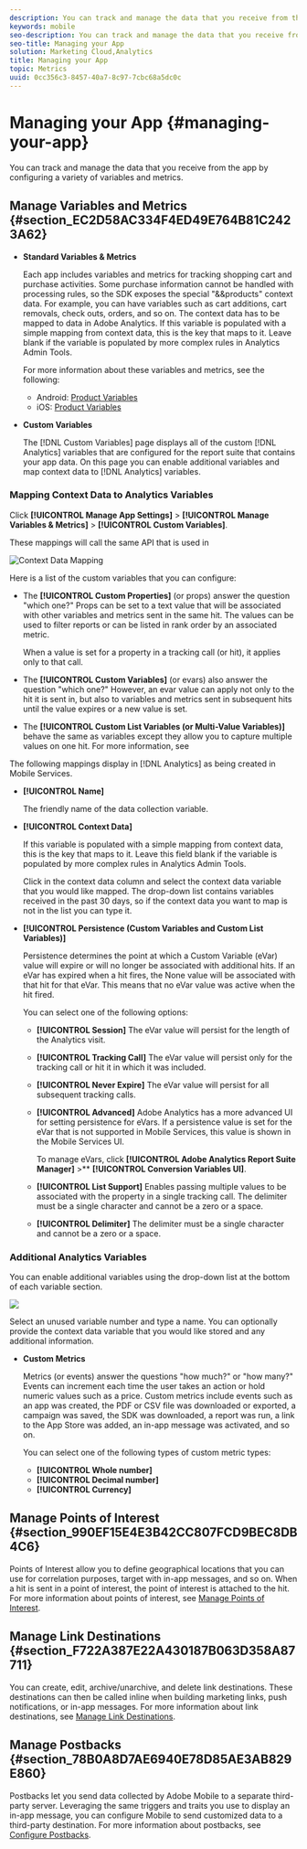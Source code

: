 ```yaml
---
description: You can track and manage the data that you receive from the app by configuring a variety of variables and metrics.
keywords: mobile
seo-description: You can track and manage the data that you receive from the app by configuring a variety of variables and metrics.
seo-title: Managing your App
solution: Marketing Cloud,Analytics
title: Managing your App
topic: Metrics
uuid: 0cc356c3-8457-40a7-8c97-7cbc68a5dc0c
---
```


# Managing your App {#managing-your-app}

You can track and manage the data that you receive from the app by configuring a variety of variables and metrics.

## Manage Variables and Metrics {#section_EC2D58AC334F4ED49E764B81C2423A62}

* **Standard Variables & Metrics**

  Each app includes variables and metrics for tracking shopping cart and purchase activities. Some purchase information cannot be handled with processing rules, so the SDK exposes the special "&&products" context data. For example, you can have variables such as cart additions, cart removals, check outs, orders, and so on. The context data has to be mapped to data in Adobe Analytics. If this variable is populated with a simple mapping from context data, this is the key that maps to it. Leave blank if the variable is populated by more complex rules in Analytics Admin Tools.

  For more information about these variables and metrics, see the following:

  * Android: [Product Variables](/help/android/analytics-main/products/products.md) 
  * iOS: [Product Variables](/help/ios/analytics-main/products/products.md)

* **Custom Variables**

  The [!DNL Custom Variables] page displays all of the custom [!DNL Analytics] variables that are configured for the report suite that contains your app data. On this page you can enable additional variables and map context data to [!DNL Analytics] variables.

### Mapping Context Data to Analytics Variables

Click  **[!UICONTROL Manage App Settings]** > **[!UICONTROL Manage Variables & Metrics]** > **[!UICONTROL Custom Variables]**.

These mappings will call the same API that is used in <!--REKHA <a href="https://docs.adobe.com/content/help/en/analytics/admin/admin-tools/processing-rules/processing-rules.html" format="https" scope="external"> processing rules.</a>-->

  ![Context Data Mapping](assets/custom_data_content.png)

Here is a list of the custom variables that you can configure:

* The **[!UICONTROL Custom Properties]** (or props) answer the question "which one?" Props can be set to a text value that will be associated with other variables and metrics sent in the same hit. The values can be used to filter reports or can be listed in rank order by an associated metric.

    When a value is set for a property in a tracking call (or hit), it applies only to that call.
* The **[!UICONTROL Custom Variables]** (or evars) also answer the question "which one?" However, an evar value can apply not only to the hit it is sent in, but also to variables and metrics sent in subsequent hits until the value expires or a new value is set. 
* The **[!UICONTROL Custom List Variables (or Multi-Value Variables)]** behave the same as variables except they allow you to capture multiple values on one hit. For more information, see
    <!--REKHA <a href="https://docs.adobe.com/content/help/en/analytics/implementation/javascript-implementation/variables-analytics-reporting/page-variables.html#concept_AC42F2D69B674C02A484137CE5B4E687" format="dita" scope="local"> List Variable.</a>-->

The following mappings display in [!DNL Analytics] as being created in Mobile Services.

* **[!UICONTROL Name]**

    The friendly name of the data collection variable.

* **[!UICONTROL Context Data]**

    If this variable is populated with a simple mapping from context data, this is the key that maps to it. Leave this field blank if the variable is populated by more complex rules in Analytics Admin Tools.

    Click in the context data column and select the context data variable that you would like mapped. The drop-down list contains variables received in the past 30 days, so if the context data you want to map is not in the list you can type it.

* **[!UICONTROL Persistence (Custom Variables and Custom List Variables)]**

    Persistence determines the point at which a Custom Variable (eVar) value will expire or will no longer be associated with additional hits. If an eVar has expired when a hit fires, the None value will be associated with that hit for that eVar. This means that no eVar value was active when the hit fired.

    You can select one of the following options:

  * **[!UICONTROL Session]**
    The eVar value will persist for the length of the Analytics visit.
  * **[!UICONTROL Tracking Call]**
    The eVar value will persist only for the tracking call or hit it in which it was included.
  * **[!UICONTROL Never Expire]**
    The eVar value will persist for all subsequent tracking calls.
  * **[!UICONTROL Advanced]**
    Adobe Analytics has a more advanced UI for setting persistence for eVars. If a persistence value is set for the eVar that is not supported in Mobile Services, this value is shown in the Mobile Services UI.

    To manage eVars, click **[!UICONTROL Adobe Analytics Report Suite Manager]** >** **[!UICONTROL Conversion Variables UI]**.  

  * **[!UICONTROL List Support]**
  Enables passing multiple values to be associated with the property in a single tracking call. The delimiter must be a single character and cannot be a zero or a space. 

  * **[!UICONTROL Delimiter]**
  The delimiter must be a single character and cannot be a zero or a space.  

### Additional Analytics Variables

  You can enable additional variables using the drop-down list at the bottom of each variable section.

  ![](assets/add_variable.png)

  Select an unused variable number and type a name. You can optionally provide the context data variable that you would like stored and any additional information. 

* **Custom Metrics**

  Metrics (or events) answer the questions "how much?" or "how many?" Events can increment each time the user takes an action or hold numeric values such as a price. Custom metrics include events such as an app was created, the PDF or CSV file was downloaded or exported, a campaign was saved, the SDK was downloaded, a report was run, a link to the App Store was added, an in-app message was activated, and so on.

  You can select one of the following types of custom metric types:

  * **[!UICONTROL Whole number]** 
  * **[!UICONTROL Decimal number]** 
  * **[!UICONTROL Currency]**

## Manage Points of Interest {#section_990EF15E4E3B42CC807FCD9BEC8DB4C6}

Points of Interest allow you to define geographical locations that you can use for correlation purposes, target with in-app messages, and so on. When a hit is sent in a point of interest, the point of interest is attached to the hit. For more information about points of interest, see [Manage Points of Interest](../location/t-manage-points.md#task_2F8223787D4E46CD827AFE156346ACBE).  

## Manage Link Destinations {#section_F722A387E22A430187B063D358A87711}

You can create, edit, archive/unarchive, and delete link destinations. These destinations can then be called inline when building marketing links, push notifications, or in-app messages. For more information about link destinations, see [Manage Link Destinations](../acquisition-main/c-manage-link-destinations/t-archive-unarchive-link-destinations.md#task_3D807CDD30964F9DB7D43AE6E720C2A8).

## Manage Postbacks {#section_78B0A8D7AE6940E78D85AE3AB829E860}

Postbacks let you send data collected by Adobe Mobile to a separate third-party server. Leveraging the same triggers and traits you use to display an in-app message, you can configure Mobile to send customized data to a third-party destination. For more information about postbacks, see [Configure Postbacks](../c-manage-app-settings/c-mob-confg-app/signals.md#concept_3471F8B9625446DBAB4C6C45AE25E91D).

